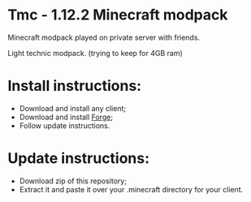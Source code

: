 # Tmc - 1.12.2 Minecraft modpack
Minecraft modpack played on private server with friends.

Light technic modpack. (trying to keep for 4GB ram)

# Install instructions:
- Download and install any client;
- Download and install [Forge](https://files.minecraftforge.net/maven/net/minecraftforge/forge/index_1.12.2.html);
- Follow update instructions.

# Update instructions:
- Download zip of this repository;
- Extract it and paste it over your .minecraft directory for your client.
